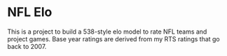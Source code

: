 # NFL Elo
 
This is a project to build a 538-style elo model to rate NFL teams and project games.
Base year ratings are derived from my RTS ratings that go back to 2007.
